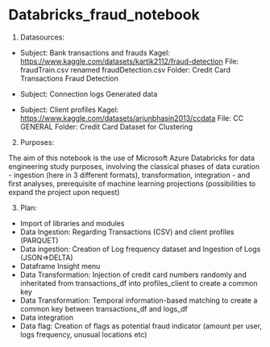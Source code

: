 # Databricks_fraud_notebook

1. Datasources:

- Subject: Bank transactions and frauds
Kagel: https://www.kaggle.com/datasets/kartik2112/fraud-detection
File: fraudTrain.csv renamed fraudDetection.csv
Folder: Credit Card Transactions Fraud Detection

- Subject: Connection logs
Generated data

- Subject: Client profiles
Kagel: https://www.kaggle.com/datasets/arjunbhasin2013/ccdata
File: CC GENERAL
Folder: Credit Card Dataset for Clustering


2. Purposes:

The aim of this notebook is the use of Microsoft Azure Databricks for data engineering study purposes, involving the classical phases of data curation - ingestion (here in 3 different formats), transformation, integration - and first analyses, prerequisite of machine learning projections (possibilities to expand the project upon request)


3. Plan:

- Import of libraries and modules
- Data Ingestion: Regarding Transactions (CSV) and client profiles (PARQUET)
- Data ingestion: Creation of Log frequency dataset and Ingestion of Logs (JSON=>DELTA)
- Dataframe Insight menu
- Data Transformation: Injection of credit card numbers randomly and inheritated from transactions_df into profiles_client to create a common key
- Data Transformation: Temporal information-based matching to create a common key between transactions_df and logs_df
- Data integration
- Data flag: Creation of flags as potential fraud indicator (amount per user, logs frequency, unusual locations etc)
